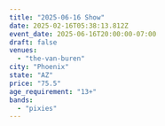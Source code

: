 ```yaml
---
title: "2025-06-16 Show"
date: 2025-02-16T05:38:13.812Z
event_date: 2025-06-16T20:00:00-07:00
draft: false
venues:
  - "the-van-buren"
city: "Phoenix"
state: "AZ"
price: "75.5"
age_requirement: "13+"
bands:
  - "pixies"
---
```

